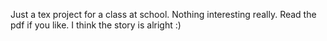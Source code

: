 Just a tex project for a class at school. Nothing interesting really. Read the pdf if you like. I think the story is alright :)
